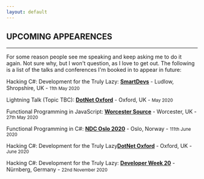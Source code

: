 ```yaml
---
layout: default
---
```


<div class="pagepanel down_arrow white">
	<div class="center">
    <h2>UPCOMING APPEARENCES</h2>
    <hr/>
		<p>For some reason people see me speaking and keep asking me to do it again.  Not sure why, but I won't question, as I love to get out.  The following is a list of the talks and conferences I'm booked in to appear in future:</p>
		<p>Hacking C#: Development for the Truly Lazy: <strong><a href="https://www.meetup.com/Smart-Devs-User-Group/events/265371131/">SmartDevs</a></strong> - Ludlow, Shropshire, UK - <small>11th May 2020</small></p>
		<p>Lightning Talk (Topic TBC): <strong><a href="">DotNet Oxford</a></strong> - Oxford, UK - <small>May 2020</small></p>
		<p>Functional Programming in JavaScript: <strong><a href="https://www.meetup.com/Worcester-Source-Meetup/">Worcester Source</a></strong> - Worcester, UK - <small>27th May 2020</small></p>
		<p>Functional Programming in C#: <strong><a href="https://ndcoslo.com/talk/functional-programming-with-c/">NDC Oslo 2020</a></strong> - Oslo, Norway - <small>111th June 2020</small></p>
		<p>Hacking C#: Development for the Truly Lazy<strong><a href="">DotNet Oxford</a></strong> - Oxford, UK - <small>June 2020</small></p>
		<p>Hacking C#: Development for the Truly Lazy: <strong><a href="https://www.developer-week.de/">Developer Week 20</a></strong> - Nürnberg, Germany - <small>22nd November 2020</small></p>		
	</div>
</div>

